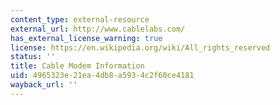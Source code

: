 ```yaml
---
content_type: external-resource
external_url: http://www.cablelabs.com/
has_external_license_warning: true
license: https://en.wikipedia.org/wiki/All_rights_reserved
status: ''
title: Cable Modem Information
uid: 4965323e-21ea-4db8-a593-4c2f60ce4181
wayback_url: ''
---
```


